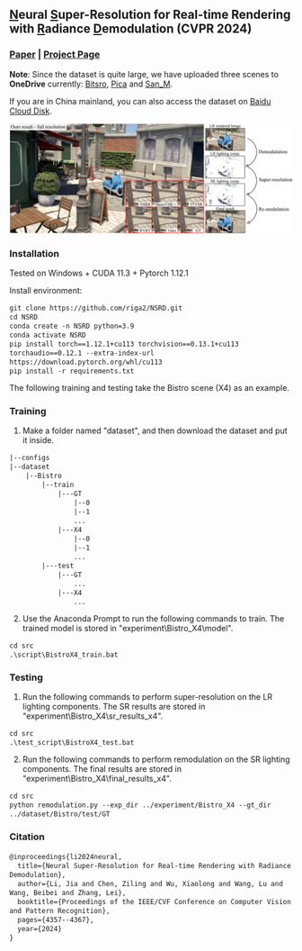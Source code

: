 ## <u>N</u>eural <u>S</u>uper-Resolution for Real-time Rendering with <u>R</u>adiance <u>D</u>emodulation (CVPR 2024)

### [Paper](https://arxiv.org/abs/2308.06699) | [Project Page](https://riga2.github.io/nsrd/)

__Note__: Since the dataset is quite large, we have uploaded three scenes to **OneDrive** currently: [Bitsro](https://mailsdueducn-my.sharepoint.com/:u:/g/personal/cuteloong_mail_sdu_edu_cn/EWaiWyZbRxNLgWw7wTV6IBYB2NXLimZ4JcvKhlWpZQ6Jzg?e=hc9scu), [Pica](https://mailsdueducn-my.sharepoint.com/:u:/g/personal/202215216_mail_sdu_edu_cn/ESRf0I6mKH1PqL9wpOW-q7YBYygrKDF9q13piFd1Xyce9g?e=sNhN72) and [San_M](https://mailsdueducn-my.sharepoint.com/:u:/g/personal/202215216_mail_sdu_edu_cn/Eek4usuLcUZGlHCnpzPD63YBukX5FlXELUbTzWa3_zsx1Q?e=nFAwRR).

If you are in China mainland, you can also access the dataset on [Baidu Cloud Disk](https://pan.baidu.com/s/1GJZ34keRFvGqnJ1Wgg0RHw?pwd=riga).

![Teaser](https://github.com/Riga2/NSRD/blob/main/user-imgs/teaser.jpg)

### Installation

Tested on Windows + CUDA 11.3 + Pytorch 1.12.1

Install environment:

```bazaar
git clone https://github.com/riga2/NSRD.git
cd NSRD
conda create -n NSRD python=3.9
conda activate NSRD
pip install torch==1.12.1+cu113 torchvision==0.13.1+cu113 torchaudio==0.12.1 --extra-index-url https://download.pytorch.org/whl/cu113
pip install -r requirements.txt
```

The following training and testing take the Bistro scene (X4) as an example.

### Training
1. Make a folder named "dataset", and then download the dataset and put it inside.
```bazaar
|--configs
|--dataset
    |--Bistro
        |--train
            |---GT
                |--0
                |--1
                ...
            |---X4
                |--0
                |--1
                ...
        |---test
            |---GT
                ...
            |---X4
                ...
```
2. Use the Anaconda Prompt to run the following commands to train. The trained model is stored in "experiment\Bistro_X4\model".
```bazaar
cd src
.\script\BistroX4_train.bat
```

### Testing
1. Run the following commands to perform super-resolution on the LR lighting components. The SR results are stored in "experiment\Bistro_X4\sr_results_x4".
```bazaar
cd src
.\test_script\BistroX4_test.bat
```
2. Run the following commands to perform remodulation on the SR lighting components. The final results are stored in "experiment\Bistro_X4\final_results_x4".
```bazaar
cd src
python remodulation.py --exp_dir ../experiment/Bistro_X4 --gt_dir ../dataset/Bistro/test/GT
```

### Citation
```
@inproceedings{li2024neural,
  title={Neural Super-Resolution for Real-time Rendering with Radiance Demodulation},
  author={Li, Jia and Chen, Ziling and Wu, Xiaolong and Wang, Lu and Wang, Beibei and Zhang, Lei},
  booktitle={Proceedings of the IEEE/CVF Conference on Computer Vision and Pattern Recognition},
  pages={4357--4367},
  year={2024}
}
```
